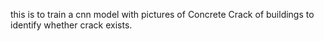 this is to train a cnn model with pictures of Concrete Crack of buildings to identify whether crack exists.
